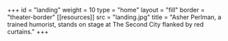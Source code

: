 +++
id = "landing"
weight = 10
type = "home"
layout = "fill"
border = "theater-border"
[[resources]]
  src = "landing.jpg"
  title = "Asher Perlman, a trained humorist, stands on stage at The Second City flanked by red curtains."
+++